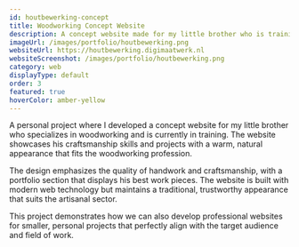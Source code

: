 ```yaml
---
id: houtbewerking-concept
title: Woodworking Concept Website
description: A concept website made for my little brother who is training to become a woodworker
imageUrl: /images/portfolio/houtbewerking.png
websiteUrl: https://houtbewerking.digimaatwerk.nl
websiteScreenshot: /images/portfolio/houtbewerking.png
category: web
displayType: default
order: 3
featured: true
hoverColor: amber-yellow
---
```


A personal project where I developed a concept website for my little brother who specializes in woodworking and is currently in training. The website showcases his craftsmanship skills and projects with a warm, natural appearance that fits the woodworking profession.

The design emphasizes the quality of handwork and craftsmanship, with a portfolio section that displays his best work pieces. The website is built with modern web technology but maintains a traditional, trustworthy appearance that suits the artisanal sector.

This project demonstrates how we can also develop professional websites for smaller, personal projects that perfectly align with the target audience and field of work.